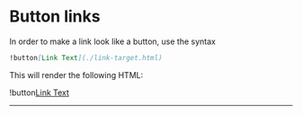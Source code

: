 # Button links

In order to make a link look like a button, use the syntax

```markdown
!button[Link Text](./link-target.html)
```

This will render the following HTML:

!button[Link Text](./link-target.html)

---
